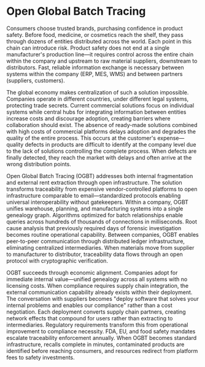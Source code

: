# Open Global Batch Tracing

Consumers choose trusted brands, purchasing confidence in product safety. Before food, medicine, or cosmetics reach the shelf, they pass through dozens of entities distributed across the world. Each point in this chain can introduce risk. Product safety does not end at a single manufacturer's production line—it requires control across the entire chain within the company and upstream to raw material suppliers, downstream to distributors. Fast, reliable information exchange is necessary between systems within the company (ERP, MES, WMS) and between partners (suppliers, customers).

The global economy makes centralization of such a solution impossible. Companies operate in different countries, under different legal systems, protecting trade secrets. Current commercial solutions focus on individual systems while central hubs for integrating information between entities increase costs and discourage adoption, creating barriers where collaboration should exist. The absence of ready-made solutions combined with high costs of commercial platforms delays adoption and degrades the quality of the entire process. This occurs at the customer's expense—quality defects in products are difficult to identify at the company level due to the lack of solutions controlling the complete process. When defects are finally detected, they reach the market with delays and often arrive at the wrong distribution points.

Open Global Batch Tracing (OGBT) addresses both internal fragmentation and external rent extraction through open infrastructure. The solution transforms traceability from expensive vendor-controlled platforms to open infrastructure comparable to email—standardized protocols enabling universal interoperability without gatekeepers. Within a company, OGBT unifies warehouse, planning, and manufacturing systems into a single genealogy graph. Algorithms optimized for batch relationships enable queries across hundreds of thousands of connections in milliseconds. Root cause analysis that previously required days of forensic investigation becomes routine operational capability. Between companies, OGBT enables peer-to-peer communication through distributed ledger infrastructure, eliminating centralized intermediaries. When materials move from supplier to manufacturer to distributor, traceability data flows through an open protocol with cryptographic verification.

OGBT succeeds through economic alignment. Companies adopt for immediate internal value—unified genealogy across all systems with no licensing costs. When compliance requires supply chain integration, the external communication capability already exists within their deployment. The conversation with suppliers becomes "deploy software that solves your internal problems and enables our compliance" rather than a cost negotiation. Each deployment converts supply chain partners, creating network effects that compound for users rather than extracting to intermediaries. Regulatory requirements transform this from operational improvement to compliance necessity. FDA, EU, and food safety mandates escalate traceability enforcement annually. When OGBT becomes standard infrastructure, recalls complete in minutes, contaminated products are identified before reaching consumers, and resources redirect from platform fees to safety investments.